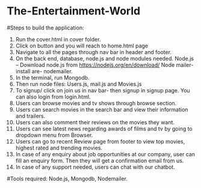 # The-Entertainment-World
#Steps to build the application:

1.	Run the cover.html in cover folder.
2.  Click on button and you will reach to home.html page
3. 	Navigate to all the pages through nav bar in header and footer.
4.	On the back end, database, node.js and node modules needed.
             Node.js – Download node.js from https://nodejs.org/en/download/
             Node mailer- install are- nodemailer.
5.	In the terminal, run Mongodb.
6.	Then run node files: Users.js, mail.js and Movies.js
7.	To signup/ click on join us in nav bar- then signup in signup page. You can also   login from login.html.
8.	Users can browse movies and tv shows through browse section.
9.	Users can search movies in the search bar and view their information and trailers. 
10.	Users can also comment their reviews on the movies they want.
11. Users can see latest news regarding awards of films and tv by going to dropdown menu from Browser.  
12.	Users can go to recent Review page from footer to view top movies, highest rated and trending movies. 
13.	In case of any enquiry about job opportunities at our company, user can fill an enquiry form. Then they will get a confirmation email from us. 
14.	In case of any support needed, users can chat with our chatbot. 

#Tools required:
Node.js, 
Mongodb, 
Nodemailer.



